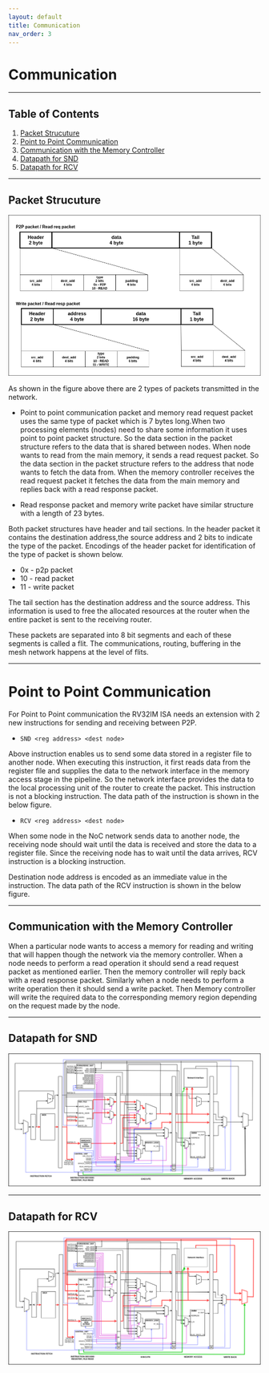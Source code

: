 ```yaml
---
layout: default
title: Communication
nav_order: 3
---
```


# Communication

---

## Table of Contents

1. [Packet Strucuture](#packet-structure)
2. [Point to Point Communication](#point-to-point-communication)
3. [Communication with the Memory Controller](#communication-with-the-memory-controller)
4. [Datapath for SND](#datapath-for-snd)
5. [Datapath for RCV](#datapath-for-rcv)

---

## Packet Strucuture

![Packet Strucuture](./images/communication/packet_structure.png)

As shown in the figure above there are 2 types of packets transmitted in the network.

- Point to point communication packet and memory read request packet uses the same type of packet which is 7 bytes long.When two processing elements (nodes) need to share some information it uses point to point packet structure. So the data section in the packet structure refers to the data that is shared between nodes. When node wants to read from the main memory, it sends a read request packet. So the data section in the packet structure refers to the address that node wants to fetch the data from. When the memory controller receives the read request packet it fetches the data from the main memory and replies back with a read response packet.

- Read response packet and memory write packet have similar structure with a length of 23 bytes.

Both packet structures have header and tail sections. In the header packet it contains the destination address,the source address and 2 bits to indicate the type of the packet. Encodings of the header packet for identification of the type of packet is shown below.

- 0x - p2p packet
- 10 - read packet
- 11 - write packet

The tail section has the destination address and the source address. This information is used to free the allocated resources at the router when the entire packet is sent to the receiving router.

These packets are separated into 8 bit segments and each of these segments is called a flit. The communications, routing, buffering in the mesh network happens at the level of flits.

---

# Point to Point Communication

For Point to Point communication the RV32IM ISA needs an extension with 2 new instructions for sending and receiving between P2P.

- `SND <reg address> <dest node>`

Above instruction enables us to send some data stored in a register file to another node. When executing this instruction, it first reads data from the register file and supplies the data to the network interface in the memory access stage in the pipeline. So the network interface provides the data to the local processing unit of the router to create the packet. This instruction is not a blocking instruction. The data path of the instruction is shown in the below figure.

- `RCV <reg address> <dest node>`

When some node in the NoC network sends data to another node, the receiving node should wait until the data is received and store the data to a register file. Since the receiving node has to wait until the data arrives, RCV instruction is a blocking instruction.

Destination node address is encoded as an immediate value in the instruction. The data path of the RCV instruction is shown in the below figure.

---

## Communication with the Memory Controller

When a particular node wants to access a memory for reading and writing that will happen though the network via the memory controller. When a node needs to perform a read operation it should send a read request packet as mentioned earlier. Then the memory controller will reply back with a read response packet. Similarly when a node needs to perform a write operation then it should send a write packet. Then Memory controller will write the required data to the corresponding memory region depending on the request made by the node.

---

## Datapath for SND

![SND instruction](./images/communication/send.png)

---

## Datapath for RCV

![RCV instruction](./images/communication/receive.png)
